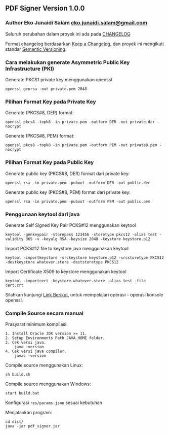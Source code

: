 ## PDF Signer Version 1.0.0
### Author Eko Junaidi Salam <eko.junaidi.salam@gmail.com>

Seluruh perubahan dalam proyek ini ada pada [CHANGELOG](https://github.com/ekojs/pdf-signer/blob/master/CHANGELOG.md)

Format changelog berdasarkan [Keep a Changelog](https://keepachangelog.com/en/1.0.0/),
dan proyek ini mengikuti standar [Semantic Versioning](https://semver.org/spec/v2.0.0.html).

### Cara melakukan generate Asymmetric Public Key Infrastructure (PKI)
Generate PKCS1 private key menggunakan openssl
```
openssl genrsa -out private.pem 2048
```

### Pilihan Format Key pada Private Key
Generate (PKCS#8, DER) format:
```
openssl pkcs8 -topk8 -in private.pem -outform DER -out private.der -nocrypt
```

Generate (PKCS#8, PEM) format:
```
openssl pkcs8 -topk8 -in private.pem -outform PEM -out private8.pem -nocrypt
```

### Pilihan Format Key pada Public Key
Generate public key (PKCS#8, DER) format dari private key:
```
openssl rsa -in private.pem -pubout -outform DER -out public.der
```

Generate public key (PKCS#8, PEM) format dari private key:
```
openssl rsa -in private.pem -pubout -outform PEM -out public.pem
```

### Penggunaan keytool dari java
Generate Self Signed Key Pair PCKS#12 menggunakan keytool
```
keytool -genkeypair -storepass 123456 -storetype pkcs12 -alias test -validity 365 -v -keyalg RSA -keysize 2048 -keystore keystore.p12
```

Import PCKS#12 file to keystore java menggunakan keytool
```
keytool -importkeystore -srckeystore keystore.p12 -srcstoretype PKCS12 -destkeystore whatever.store -deststoretype PKCS12
```

Import Certificate X509 to keystore menggunakan keytool
```
keytool -importcert -keystore whatever.store -alias test -file cert.crt
```

Silahkan kunjungi [Link Berikut](https://github.com/ekojs/digital_signature), untuk mempelajari operasi - operasi konsole openssl.

### Compile Source secara manual
Prasyarat minimum kompilasi:
```
1. Install Oracle JDK version >= 11.
2. Setup Environments Path JAVA_HOME folder.
3. Cek versi java.
    java -version
4. Cek versi java compiler.
    javac -version
```

Compile source menggunakan Linux:
```
sh build.sh
```

Compile source menggunakan Windows:
```
start build.bat
```

Konfigurasi ```res/params.json``` sesuai kebutuhan

Menjalankan program:
```
cd dist/
java -jar pdf_signer.jar
```
